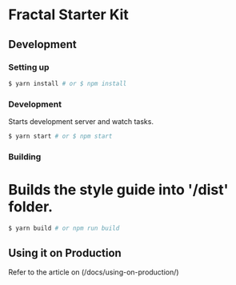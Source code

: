 # Fractal Starter Kit

## Development

### Setting up

```bash
$ yarn install # or $ npm install
```

### Development

Starts development server and watch tasks.

```bash
$ yarn start # or $ npm start
```

### Building

# Builds the style guide into '/dist' folder.

```bash
$ yarn build # or npm run build
```

## Using it on Production

Refer to the article on (/docs/using-on-production/)
